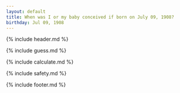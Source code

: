 ```yaml
---
layout: default
title: When was I or my baby conceived if born on July 09, 1908?
birthday: Jul 09, 1908
---
```


{% include header.md %}

{% include guess.md %}

{% include calculate.md %}

{% include safety.md %}

{% include footer.md %}



